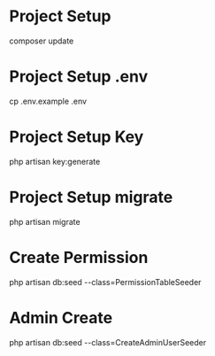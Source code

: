 # Project Setup
composer update
# Project Setup .env
cp .env.example .env
# Project Setup Key
php artisan key:generate
# Project Setup migrate
php artisan migrate
# Create Permission
php artisan db:seed --class=PermissionTableSeeder
# Admin Create
php artisan db:seed --class=CreateAdminUserSeeder


